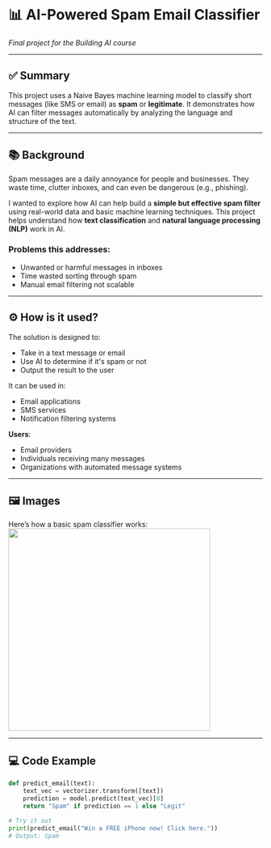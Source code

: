 # 📊 AI-Powered Spam Email Classifier  
*Final project for the Building AI course*

---

## ✅ Summary  
This project uses a Naive Bayes machine learning model to classify short messages (like SMS or email) as **spam** or **legitimate**. It demonstrates how AI can filter messages automatically by analyzing the language and structure of the text.

---

## 📚 Background  
Spam messages are a daily annoyance for people and businesses. They waste time, clutter inboxes, and can even be dangerous (e.g., phishing).  

I wanted to explore how AI can help build a **simple but effective spam filter** using real-world data and basic machine learning techniques. This project helps understand how **text classification** and **natural language processing (NLP)** work in AI.

### Problems this addresses:
- Unwanted or harmful messages in inboxes
- Time wasted sorting through spam
- Manual email filtering not scalable

---

## ⚙️ How is it used?  
The solution is designed to:
- Take in a text message or email
- Use AI to determine if it's spam or not
- Output the result to the user

It can be used in:
- Email applications  
- SMS services  
- Notification filtering systems

**Users**:  
- Email providers  
- Individuals receiving many messages  
- Organizations with automated message systems  

---

## 🖼️ Images  
Here’s how a basic spam classifier works:  
<img src="https://miro.medium.com/v2/resize:fit:720/format:webp/1*24yVgCQmC3FTJpT10xqF3g.png" width="400">

---

## 💻 Code Example

```python
def predict_email(text):
    text_vec = vectorizer.transform([text])
    prediction = model.predict(text_vec)[0]
    return "Spam" if prediction == 1 else "Legit"

# Try it out
print(predict_email("Win a FREE iPhone now! Click here."))
# Output: Spam
